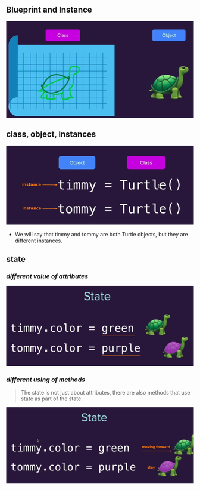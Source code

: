 ## **Blueprint and Instance**

![Alt blueprint and instance](pic/01.jpg)

## **class, object, instances**

![Alt class > object > instances](pic/02.jpg)

- We will say that timmy and tommy are both Turtle objects, but they are different instances.

## **state**

### _different value of attributes_

![Alt state, different attributes](pic/03.jpg)

### _different using of methods_

> The state is not just about attributes, there are also methods that use state as part of the state.

![Alt state, using different method ](pic/04.jpg)
